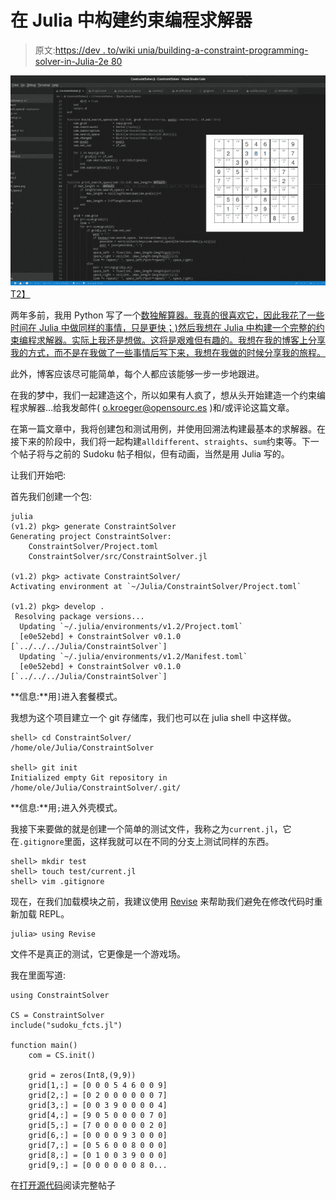 # 在 Julia 中构建约束编程求解器

> 原文:[https://dev . to/wiki unia/building-a-constraint-programming-solver-in-Julia-2e 80](https://dev.to/wikunia/building-a-constraint-programming-solver-in-julia-2e80)

[![](img/654792fb087d0ed1eea886b855689a8f.png)T2】](https://res.cloudinary.com/practicaldev/image/fetch/s--OCDf3mwm--/c_limit%2Cf_auto%2Cfl_progressive%2Cq_auto%2Cw_880/https://opensourc.img/a/e/5/2/7/ae52753e2acf811c854573c253cf50bdba14b253-cover.png)

两年多前，我用 Python 写了一个[数独解算器。我真的很喜欢它，因此我花了一些时间在 Julia 中做同样的事情，只是更快；)然后我想在 Julia 中构建一个完整的约束编程求解器。实际上我还是想做。这将是艰难但有趣的。我想在我的博客上分享我的方式，而不是在我做了一些事情后写下来，我想在我做的时候分享我的旅程。](///blog/sudoku)

此外，博客应该尽可能简单，每个人都应该能够一步一步地跟进。

在我的梦中，我们一起建造这个，所以如果有人疯了，想从头开始建造一个约束编程求解器...给我发邮件( [o.kroeger@opensourc.es](mailto:o.kroeger@opensourc.es) )和/或评论这篇文章。

在第一篇文章中，我将创建包和测试用例，并使用回溯法构建最基本的求解器。在接下来的阶段中，我们将一起构建`alldifferent`、`straights`、`sum`约束等。下一个帖子将与之前的 Sudoku 帖子相似，但有动画，当然是用 Julia 写的。

让我们开始吧:

首先我们创建一个包:

```
julia
(v1.2) pkg> generate ConstraintSolver
Generating project ConstraintSolver:
    ConstraintSolver/Project.toml
    ConstraintSolver/src/ConstraintSolver.jl

(v1.2) pkg> activate ConstraintSolver/
Activating environment at `~/Julia/ConstraintSolver/Project.toml`

(v1.2) pkg> develop .
 Resolving package versions...
  Updating `~/.julia/environments/v1.2/Project.toml`
  [e0e52ebd] + ConstraintSolver v0.1.0 [`../../../Julia/ConstraintSolver`]
  Updating `~/.julia/environments/v1.2/Manifest.toml`
  [e0e52ebd] + ConstraintSolver v0.1.0 [`../../../Julia/ConstraintSolver`] 
```

**信息:**用`]`进入套餐模式。

我想为这个项目建立一个 git 存储库，我们也可以在 julia shell 中这样做。

```
shell> cd ConstraintSolver/
/home/ole/Julia/ConstraintSolver

shell> git init
Initialized empty Git repository in /home/ole/Julia/ConstraintSolver/.git/ 
```

**信息:**用`;`进入外壳模式。

我接下来要做的就是创建一个简单的测试文件，我称之为`current.jl`，它在`.gitignore`里面，这样我就可以在不同的分支上测试同样的东西。

```
shell> mkdir test
shell> touch test/current.jl
shell> vim .gitignore 
```

现在，在我们加载模块之前，我建议使用 [Revise](https://github.com/timholy/Revise.jl) 来帮助我们避免在修改代码时重新加载 REPL。

```
julia> using Revise 
```

文件不是真正的测试，它更像是一个游戏场。

我在里面写道:

```
using ConstraintSolver

CS = ConstraintSolver
include("sudoku_fcts.jl")

function main()
    com = CS.init()

    grid = zeros(Int8,(9,9))
    grid[1,:] = [0 0 0 5 4 6 0 0 9]
    grid[2,:] = [0 2 0 0 0 0 0 0 7]
    grid[3,:] = [0 0 3 9 0 0 0 0 4]
    grid[4,:] = [9 0 5 0 0 0 0 7 0]
    grid[5,:] = [7 0 0 0 0 0 0 2 0]
    grid[6,:] = [0 0 0 0 9 3 0 0 0]
    grid[7,:] = [0 5 6 0 0 8 0 0 0]
    grid[8,:] = [0 1 0 0 3 9 0 0 0]
    grid[9,:] = [0 0 0 0 0 0 8 0... 
```

在[打开源代码](https://opensourc.es/blog/constraint-solver-1)阅读完整帖子